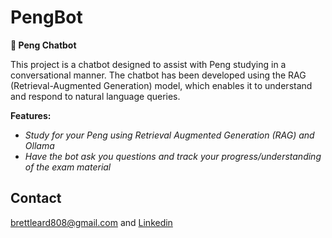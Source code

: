 # PengBot
**🤖 Peng Chatbot**

This project is a chatbot designed to assist with Peng studying in a conversational manner. The chatbot has been developed using the RAG (Retrieval-Augmented Generation) model, which enables it to understand and respond to natural language queries.

**Features:**

* *Study for your Peng using Retrieval Augmented Generation (RAG) and Ollama*
* *Have the bot ask you questions and track your progress/understanding of the exam material*

## Contact
brettleard808@gmail.com and [Linkedin](https://www.linkedin.com/in/brettmatthewleard?lipi=urn%3Ali%3Apage%3Ad_flagship3_profile_view_base_contact_details%3BQsJE40nKS%2FCxLk3T2bREaQ%3D%3D)

